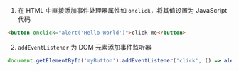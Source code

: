 1. 在 HTML 中直接添加事件处理器属性如 `onclick`，将其值设置为 JavaScript 代码

```html
<button onclick="alert('Hello World')">click me</button>
```

2. `addEventListener` 为 DOM 元素添加事件监听器

```js
document.getElementById('myButton').addEventListener('click', () => alert('Hello, world!'));
```
